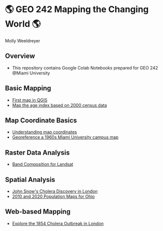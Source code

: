 # :earth_americas: GEO 242 Mapping the Changing World :earth_americas:

Molly Weeldreyer

## Overview
- This repository contains Google Colab Notebooks prepared for GEO 242 @Miami University

## Basic Mapping

- [First map in QGIS](https://github.com/mollymw/mollymw-gis-project-portfolio-geo242/blob/fc510570bac0fe2255cbf8e97e77baaf74a2d494/basic-mapping/North_American_River_Basins.ipynb)
- [Map the age index based on 2000 census data](https://github.com/mollymw/mollymw-gis-project-portfolio-geo242/blob/fc510570bac0fe2255cbf8e97e77baaf74a2d494/basic-mapping/Age_Index_Mapping.ipynb)

## Map Coordinate Basics

- [Understanding map coordinates](https://github.com/mollymw/mollymw-gis-project-portfolio-geo242/blob/fc510570bac0fe2255cbf8e97e77baaf74a2d494/map-coordinate-basics/Understanding_Coordinates.ipynb)
- [Georeference a 1960s Miami University campus map](https://github.com/mollymw/mollymw-gis-project-portfolio-geo242/blob/fc510570bac0fe2255cbf8e97e77baaf74a2d494/map-coordinate-basics/Georeferencing.ipynb)

## Raster Data Analysis
- [Band Composition for Landsat](https://github.com/mollymw/mollymw-gis-project-portfolio-geo242/blob/3105935460beea513067de2e6de9f6406f8d2f97/raster-data-analysis/Band_Composition_For_Landsat.ipynb)

## Spatial Analysis
- [John Snow's Cholera Discovery in London](https://github.com/mollymw/mollymw-gis-project-portfolio-geo242/blob/af983dcd65db24606186bf7f7c365ed4e948c901/spatial-analysis/John_Snow's_Cholera_Discovery_In_London.ipynb)
- [2010 and 2020 Population Maps for Ohio](https://github.com/mollymw/mollymw-gis-project-portfolio-geo242/blob/03ed8ad6c890ba19a71c3716f8c7f31e0fbd9079/spatial-analysis/Maps%20of%202010%20and%202020%20Population%20Data%20for%20Ohio.ipynb)

## Web-based Mapping
- [Explore the 1854 Cholera Outbreak in London](https://miamioh.maps.arcgis.com/home/item.html?id=886772f9aee84bad8c8928c57f826e62#overview)
